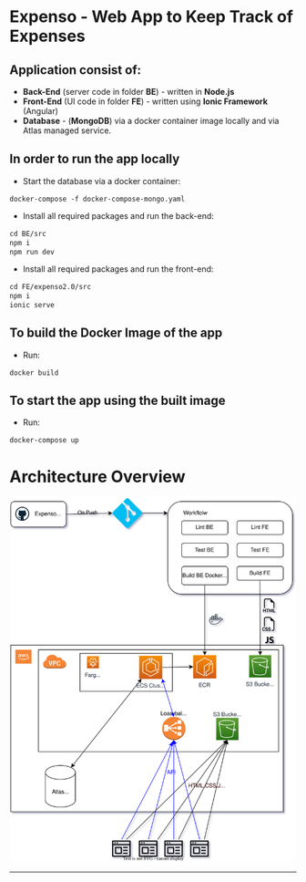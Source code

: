 # Expenso - Web App to Keep Track of Expenses

## Application consist of:
  - **Back-End** (server code in folder **BE**) - written in **Node.js**
  - **Front-End** (UI code in folder **FE**) - written using **Ionic Framework** (Angular)
  - **Database** - (**MongoDB**) via a docker container image locally and via Atlas managed service.

## In order to run the app locally

  - Start the database via a docker container:
```shell
docker-compose -f docker-compose-mongo.yaml
```
  - Install all required packages and run the back-end:
```shell
cd BE/src
npm i
npm run dev
```
  - Install all required packages and run the front-end:
```
cd FE/expenso2.0/src
npm i
ionic serve
```


## To build the Docker Image of the app

  - Run:
```shell
docker build
```

## To start the app using the built image

  - Run:
```shell
docker-compose up
```

# Architecture Overview
![architecture]( expenso_infra_architecture.svg "Architecture Overview")

---

